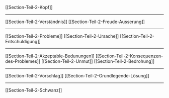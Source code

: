 [[Section-Teil-2-Kopf]]

---
[[Section-Teil-2-Verständnis]]
[[Section-Teil-2-Freude-Ausserung]]

---
[[Section-Teil-2-Probleme]]
[[Section-Teil-2-Ursache]]
[[Section-Teil-2-Entschuldigung]]

---
[[Section-Teil-2-Akzeptable-Bedunungen]] 
[[Section-Teil-2-Konsequenzen-des-Problemes]]
[[Section-Teil-2-Unmut]]
[[Section-Teil-2-Bedrohung]]

---
[[Section-Teil-2-Vorschlag]]
[[Section-Teil-2-Grundlegende-Lösung]]

---
[[Section-Teil-2-Schwanz]]
